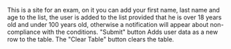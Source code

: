 This is a site for an exam, on it you can add your first name, last name and age to the list, the user is added to the list provided that he is over 18 years old and under 100 years old, otherwise a notification will appear about non-compliance with the conditions.
"Submit" button Adds user data as a new row to the table.
The "Clear Table" button clears the table.
